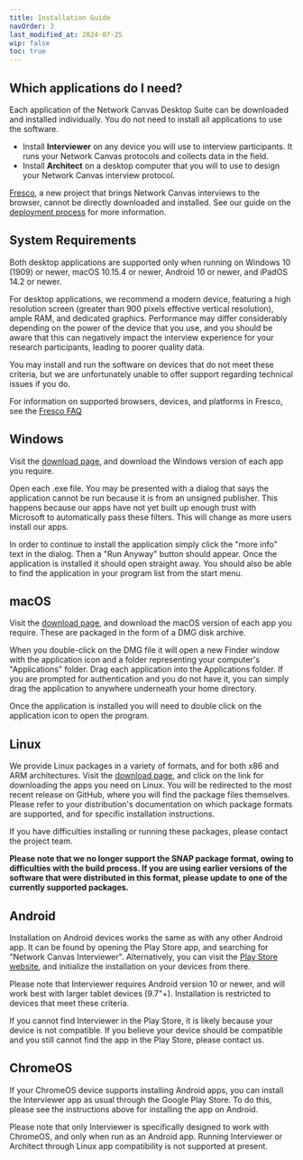 ```yaml
---
title: Installation Guide
navOrder: 3
last_modified_at: 2024-07-25
wip: false
toc: true
---
```


## Which applications do I need?

Each application of the Network Canvas Desktop Suite can be downloaded and installed individually. You do not need to install all applications to use the software.

- Install **Interviewer** on any device you will use to interview participants. It runs your Network Canvas protocols and collects data in the field.
- Install **Architect** on a desktop computer that you will to use to design your Network Canvas interview protocol.

<TipBox>

[Fresco](/en/fresco), a new project that brings Network Canvas interviews to the browser, cannot be directly downloaded and installed. See our guide on the [deployment process](/en/fresco/deployment/guide) for more information.

</TipBox>

## System Requirements

Both desktop applications are supported only when running on Windows 10 (1909) or newer, macOS 10.15.4 or newer, Android 10 or newer, and iPadOS 14.2 or newer.

For desktop applications, we recommend a modern device, featuring a high resolution screen (greater than 900 pixels effective vertical resolution), ample RAM, and dedicated graphics. Performance may differ considerably depending on the power of the device that you use, and you should be aware that this can negatively impact the interview experience for your research participants, leading to poorer quality data.

You may install and run the software on devices that do not meet these criteria, but we are unfortunately unable to offer support regarding technical issues if you do.

For information on supported browsers, devices, and platforms in Fresco, see the [Fresco FAQ](/en/fresco/faq#which-browsers-are-supported)

## Windows

Visit the [download page](https://networkcanvas.com/download), and download the Windows version of each app you require.

Open each .exe file. You may be presented with a dialog that says the application cannot be run because it is from an unsigned publisher. This happens because our apps have not yet built up enough trust with Microsoft to automatically pass these filters. This will change as more users install our apps.

In order to continue to install the application simply click the "more info" text in the dialog. Then a "Run Anyway" button should appear. Once the application is installed it should open straight away. You should also be able to find the application in your program list from the start menu.

## macOS

Visit the [download page](https://networkcanvas.com/download), and download the macOS version of each app you require. These are packaged in the form of a DMG disk archive.

When you double-click on the DMG file it will open a new Finder window with the application icon and a folder representing your computer's "Applications" folder. Drag each application into the Applications folder. If you are prompted for authentication and you do not have it, you can simply drag the application to anywhere underneath your home directory.

Once the application is installed you will need to double click on the application icon to open the program.

## Linux

We provide Linux packages in a variety of formats, and for both x86 and ARM architectures. Visit the [download page](https://networkcanvas.com/download), and click on the link for downloading the apps you need on Linux. You will be redirected to the most recent release on GitHub, where you will find the package files themselves. Please refer to your distribution's documentation on which package formats are supported, and for specific installation instructions.

If you have difficulties installing or running these packages, please contact the project team.

**Please note that we no longer support the SNAP package format, owing to difficulties with the build process. If you are using earlier versions of the software that were distributed in this format, please update to one of the currently supported packages.**

## Android

Installation on Android devices works the same as with any other Android app. It can be found by opening the Play Store app, and searching for "Network Canvas Interviewer". Alternatively, you can visit the [Play Store website](https://play.google.com/store/apps/details?id=org.codaco.NetworkCanvasInterviewer6), and initialize the installation on your devices from there.

Please note that Interviewer requires Android version 10 or newer, and will work best with larger tablet devices (9.7"+). Installation is restricted to devices that meet these criteria.

If you cannot find Interviewer in the Play Store, it is likely because your device is not compatible. If you believe your device should be compatible and you still cannot find the app in the Play Store, please contact us.

## ChromeOS

If your ChromeOS device supports installing Android apps, you can install the Interviewer app as usual through the Google Play Store. To do this, please see the instructions above for installing the app on Android.

Please note that only Interviewer is specifically designed to work with ChromeOS, and only when run as an Android app. Running Interviewer or Architect through Linux app compatibility is not supported at present.